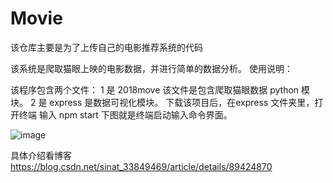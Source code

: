 # Movie
该仓库主要是为了上传自己的电影推荐系统的代码

该系统是爬取猫眼上映的电影数据，并进行简单的数据分析。
使用说明：

该程序包含两个文件：
1 是 2018move 该文件是包含爬取猫眼数据 python 模块。
2 是 express 是数据可视化模块。
下载该项目后，在express 文件夹里，打开终端 输入 npm start
下图就是终端启动输入命令界面。


![image](https://github.com/AdminWangYe/Movie/blob/master/images/图片1.png)


具体介绍看博客
https://blog.csdn.net/sinat_33849469/article/details/89424870
